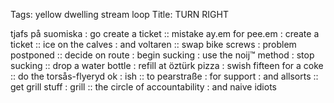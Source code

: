 Tags: yellow dwelling stream loop
Title: TURN RIGHT
  
tjafs på suomiska : go create a ticket :: mistake ay.em for pee.em : create a ticket :: ice on the calves : and voltaren :: swap bike screws : problem postponed :: decide on route : begin sucking : use the noij™ method : stop sucking :: drop a water bottle : refill at öztürk pizza : swish fifteen for a coke :: do the torsås-flyeryd ok : ish :: to pearstraße : for support : and allsorts :: get grill stuff : grill :: the circle of accountability : and naive idiots